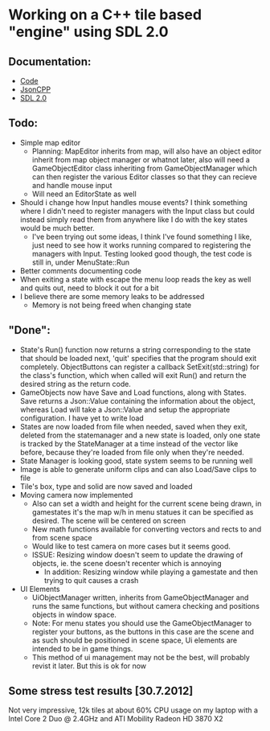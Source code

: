 # Working on a C++ tile based "engine" using SDL 2.0

## Documentation:
- [Code](http://twinklebear.github.com/LPCGame/)
- [JsonCPP](http://jsoncpp.sourceforge.net/)
- [SDL 2.0](http://wiki.libsdl.org/moin.cgi/FrontPage)

## Todo:
- Simple map editor
	- Planning: MapEditor inherits from map, will also have an object editor inherit from map object manager or whatnot later, also will need a GameObjectEditor class inheriting from GameObjectManager which can then register the various Editor classes so that they can recieve and handle mouse input
	- Will need an EditorState as well
- Should i change how Input handles mouse events? I think something where I didn't need to register managers with the Input class but could instead simply read them from anywhere like I do with the key states would be much better.
	- I've been trying out some ideas, I think I've found something I like, just need to see how it works running compared to registering the managers with Input. Testing looked good though, the test code is still in, under MenuState::Run
- Better comments documenting code
- When exiting a state with escape the menu loop reads the key as well and quits out, need to block it out for a bit
- I believe there are some memory leaks to be addressed
	- Memory is not being freed when changing state

## "Done":
- State's Run() function now returns a string corresponding to the state that should be loaded next, 'quit' specifies that the program should exit completely. ObjectButtons can register a callback SetExit(std::string) for the class's function, which when called will exit Run() and return the desired string as the return code.
- GameObjects now have Save and Load functions, along with States. Save returns a Json::Value containing the information about the object, whereas Load will take a Json::Value and setup the appropriate configuration. I have yet to write load
- States are now loaded from file when needed, saved when they exit, deleted from the statemanager and a new state is loaded, only one state is tracked by the StateManager at a time instead of the vector like before, because they're loaded from file only when they're needed.
- State Manager is looking good, state system seems to be running well
- Image is able to generate uniform clips and can also Load/Save clips to file
- Tile's box, type and solid are now saved and loaded
- Moving camera now implemented
	- Also can set a width and height for the current scene being drawn, in gamestates it's the map w/h in menu statues it can be specified as desired. The scene will be centered on screen
	- New math functions available for converting vectors and rects to and from scene space
	- Would like to test camera on more cases but it seems good.
	- ISSUE: Resizing window doesn't seem to update the drawing of objects, ie. the scene doesn't recenter which is annoying
		- In addition: Resizing window while playing a gamestate and then trying to quit causes a crash
- UI Elements
	- UiObjectManager written, inherits from GameObjectManager and runs the same functions, but without camera checking and positions objects in window space.
	- Note: For menu states you should use the GameObjectManager to register your buttons, as the buttons in this case are the scene and as such should be positioned in scene space, Ui elements are intended to be in game things.
	- This method of ui management may not be the best, will probably revist it later. But this is ok for now

## Some stress test results [30.7.2012]
Not very impressive, 12k tiles at about 60% CPU usage on my laptop with a Intel Core 2 Duo @ 2.4GHz and ATI Mobility Radeon HD 3870 X2
